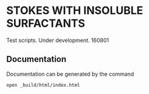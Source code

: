 STOKES WITH INSOLUBLE SURFACTANTS
==================================

Test scripts. Under development. 160801

Documentation
--------------
Documentation can be generated by the command 
```
open _build/html/index.html 
```


